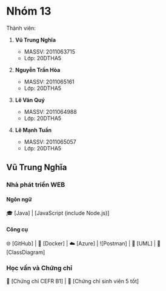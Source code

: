 # Nhóm 13

Thành viên:

1. **Vũ Trung Nghĩa**  
   - MASSV: 2011063715  
   - Lớp: 20DTHA5  

2. **Nguyễn Trần Hòa**  
   - MASSV: 2011065161  
   - Lớp: 20DTHA5  

3. **Lê Văn Quý**  
   - MASSV: 2011064988  
   - Lớp: 20DTHA5  

4. **Lê Mạnh Tuấn**  
   - MASSV: 2011065057  
   - Lớp: 20DTHA5  

## Vũ Trung Nghĩa

### Nhà phát triển WEB

#### Ngôn ngữ

🎓 [Java] |  [JavaScript (include Node.js)]

#### Công cụ

🌐 [GitHub] | 🐳 [Docker] | ☁️ [Azure] | ![Postman] | 📜 [UML] | 📜[ClassDiagram]

### Học vấn và Chứng chỉ

📜 [Chứng chỉ CEFR B1] | 📜 [Chứng chỉ sinh viên 5 tốt]
